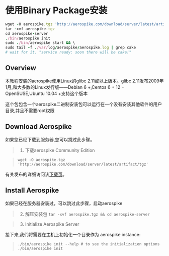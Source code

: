 # 使用Binary Package安装


```ruby
wget -O aerospike.tgz 'http://aerospike.com/download/server/latest/artifact/tgz'
tar -xvf aerospike.tgz
cd aerospike-server
./bin/aerospike init
sudo ./bin/aerospike start && \
sudo tail -f ./var/log/aerospike/aerospike.log | grep cake
# wait for it. "service ready: soon there will be cake!"
```

## Overview

本教程安装的aerospike使用Linux的glibc 2.11或以上版本。glibc 2.11发布2009年1月,和大多数的Linux发行版——Debian 6 +,Centos 6 + 12 + OpenSUSE,Ubuntu 10.04 +支持这个版本

这个包包含一个aerospike二进制安装包可以运行在一个没有安装其他软件的用户目录,并且不需要root权限

## Download Aerospike

如果您已经下载到服务器,您可以跳过此步骤。

>1. 下载aerospike  Community Edition

>```wget -O aerospike.tgz 'http://aerospike.com/download/server/latest/artifact/tgz'```


有关发布的详细访问该[下载页](http://www.aerospike.com/download)。


## Install Aerospike
如果已经在服务器安装过，可以跳过此步骤，启动aerospike


>2. 解压安装包
>```tar -xvf aerospike.tgz && cd aerospike-server```

>3. Initialize Aerospike Server

接下来,我们将需要在主机上初始化一个目录作为 aerospike instance:
>```./bin/aerospike init --help # to see the initialization options```
>```./bin/aerospike init```